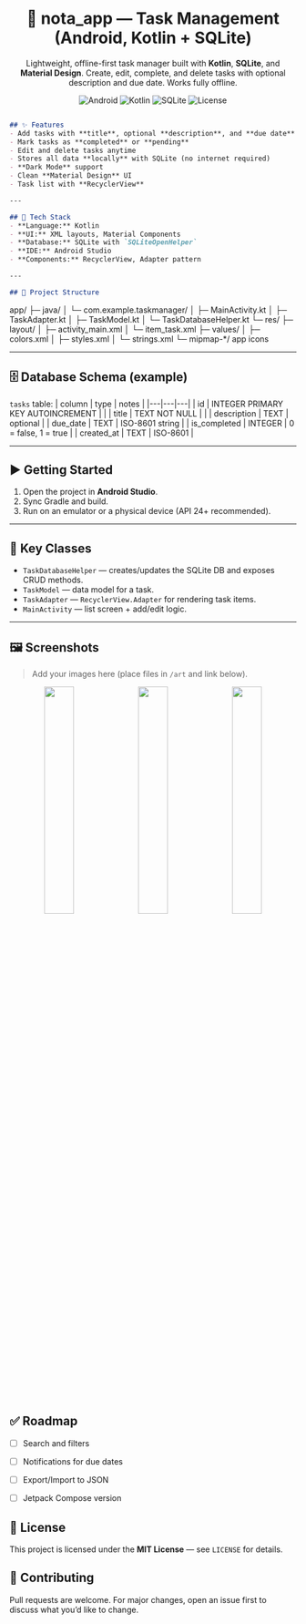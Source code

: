 
<h1 align="center">📝 nota_app — Task Management (Android, Kotlin + SQLite)</h1>

<p align="center">
Lightweight, offline-first task manager built with <b>Kotlin</b>, <b>SQLite</b>, and <b>Material Design</b>.
Create, edit, complete, and delete tasks with optional description and due date. Works fully offline.
</p>

<p align="center">
  <img alt="Android" src="https://img.shields.io/badge/Android-Studio-3DDC84?logo=android&logoColor=white">
  <img alt="Kotlin" src="https://img.shields.io/badge/Kotlin-1.x-7F52FF?logo=kotlin&logoColor=white">
  <img alt="SQLite" src="https://img.shields.io/badge/SQLite-OpenHelper-003B57?logo=sqlite&logoColor=white">
  <img alt="License" src="https://img.shields.io/badge/License-MIT-lightgrey">
</p>


```markdown

## ✨ Features
- Add tasks with **title**, optional **description**, and **due date**  
- Mark tasks as **completed** or **pending**  
- Edit and delete tasks anytime  
- Stores all data **locally** with SQLite (no internet required)  
- **Dark Mode** support  
- Clean **Material Design** UI  
- Task list with **RecyclerView**

---

## 🧰 Tech Stack
- **Language:** Kotlin  
- **UI:** XML layouts, Material Components  
- **Database:** SQLite with `SQLiteOpenHelper`  
- **IDE:** Android Studio  
- **Components:** RecyclerView, Adapter pattern

---

## 📁 Project Structure
```

app/
├─ java/
│  └─ com.example.taskmanager/
│     ├─ MainActivity.kt
│     ├─ TaskAdapter.kt
│     ├─ TaskModel.kt
│     └─ TaskDatabaseHelper.kt
└─ res/
├─ layout/
│  ├─ activity_main.xml
│  └─ item_task.xml
├─ values/
│  ├─ colors.xml
│  ├─ styles.xml
│  └─ strings.xml
└─ mipmap-*/ app icons

 

---

## 🗄️ Database Schema (example)
`tasks` table:
| column | type | notes |
|---|---|---|
| id | INTEGER PRIMARY KEY AUTOINCREMENT | |
| title | TEXT NOT NULL | |
| description | TEXT | optional |
| due_date | TEXT | ISO-8601 string |
| is_completed | INTEGER | 0 = false, 1 = true |
| created_at | TEXT | ISO-8601 |

---

## ▶️ Getting Started
1. Open the project in **Android Studio**.  
2. Sync Gradle and build.  
3. Run on an emulator or a physical device (API 24+ recommended).

---

## 🔧 Key Classes
- `TaskDatabaseHelper` — creates/updates the SQLite DB and exposes CRUD methods.  
- `TaskModel` — data model for a task.  
- `TaskAdapter` — `RecyclerView.Adapter` for rendering task items.  
- `MainActivity` — list screen + add/edit logic.

---

## 🖼️ Screenshots
> Add your images here (place files in `/art` and link below).
<p align="center">
  <img src="art/home_light.png" width="32%">
  <img src="art/home_dark.png"  width="32%">
  <img src="art/editor.png"     width="32%">
</p>



## ✅ Roadmap
- [ ] Search and filters  
- [ ] Notifications for due dates  
- [ ] Export/Import to JSON  
- [ ] Jetpack Compose version



## 📝 License
This project is licensed under the **MIT License** — see `LICENSE` for details.



## 🤝 Contributing
Pull requests are welcome. For major changes, open an issue first to discuss what you’d like to change.
```
 
